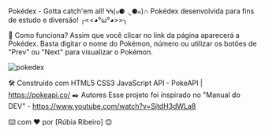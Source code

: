 Pokédex - Gotta catch'em all! ϞϞ(๑⚈ ․̫ ⚈๑)∩
Pokédex desenvolvida para fins de estudo e diversão! ╭<<◕°ω°◕>>╮

🚀 Como funciona?
Assim que você clicar no link da página aparecerá a Pokédex. Basta digitar o nome do Pokémon, número ou utilizar os botões de "Prev" ou "Next" para visualizar o Pokémon.

![pokedex](https://github.com/rubsribeiro/pokedex/assets/110606629/d870021b-fce0-4bbd-885a-120f4450f238)



🛠️ Construído com
HTML5
CSS3
JavaScript
API - PokeAPI | https://pokeapi.co/
✒️ Autores
Esse projeto foi inspirado no "Manual do DEV" - https://www.youtube.com/watch?v=SjtdH3dWLa8

⌨️ com ❤️ por [Rúbia Ribeiro] 😊
